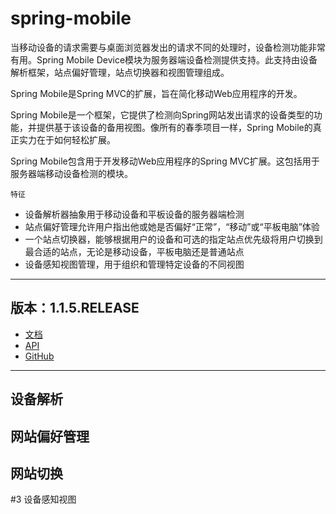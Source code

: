 #   spring-mobile

当移动设备的请求需要与桌面浏览器发出的请求不同的处理时，设备检测功能非常有用。Spring Mobile Device模块为服务器端设备检测提供支持。此支持由设备解析框架，站点偏好管理，站点切换器和视图管理组成。

Spring Mobile是Spring MVC的扩展，旨在简化移动Web应用程序的开发。

Spring Mobile是一个框架，它提供了检测向Spring网站发出请求的设备类型的功能，并提供基于该设备的备用视图。像所有的春季项目一样，Spring Mobile的真正实力在于如何轻松扩展。

Spring Mobile包含用于开发移动Web应用程序的Spring MVC扩展。这包括用于服务器端移动设备检测的模块。


`特征`
-   设备解析器抽象用于移动设备和平板设备的服务器端检测
-   站点偏好管理允许用户指出他或她是否偏好“正常”，“移动”或“平板电脑”体验
-   一个站点切换器，能够根据用户的设备和可选的指定站点优先级将用户切换到最合适的站点，无论是移动设备，平板电脑还是普通站点
-   设备感知视图管理，用于组织和管理特定设备的不同视图

----

##  版本：1.1.5.RELEASE
-   [文档](https://docs.spring.io/spring-mobile/docs/1.1.5.RELEASE/reference/html/)
-   [API](https://docs.spring.io/spring-mobile/docs/1.1.5.RELEASE/api/)
-   [GitHub](https://github.com/spring-projects/spring-mobile)

----


##  设备解析


##  网站偏好管理


##  网站切换


#3  设备感知视图




